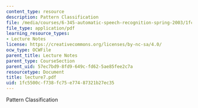 ```yaml
---
content_type: resource
description: Pattern Classification
file: /media/courses/6-345-automatic-speech-recognition-spring-2003/1fc5500cf738fc75e77487321b27ec35_lecture7.pdf
file_type: application/pdf
learning_resource_types:
- Lecture Notes
license: https://creativecommons.org/licenses/by-nc-sa/4.0/
ocw_type: OCWFile
parent_title: Lecture Notes
parent_type: CourseSection
parent_uid: 57ec7bd9-8fd9-649c-fd62-5ae85fee2c7a
resourcetype: Document
title: lecture7.pdf
uid: 1fc5500c-f738-fc75-e774-87321b27ec35
---
```

Pattern Classification